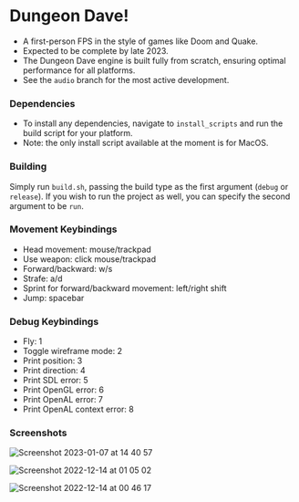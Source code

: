 # Dungeon Dave!

- A first-person FPS in the style of games like Doom and Quake.
- Expected to be complete by late 2023.
- The Dungeon Dave engine is built fully from scratch, ensuring optimal performance for all platforms.
- See the `audio` branch for the most active development.

### Dependencies

- To install any dependencies, navigate to `install_scripts` and run the build script for your platform.
- Note: the only install script available at the moment is for MacOS.

### Building

Simply run `build.sh`, passing the build type as the first argument (`debug` or `release`).
If you wish to run the project as well, you can specify the second argument to be `run`.

### Movement Keybindings

- Head movement: mouse/trackpad
- Use weapon: click mouse/trackpad
- Forward/backward: w/s
- Strafe: a/d
- Sprint for forward/backward movement: left/right shift
- Jump: spacebar

### Debug Keybindings

- Fly: 1
- Toggle wireframe mode: 2
- Print position: 3
- Print direction: 4
- Print SDL error: 5
- Print OpenGL error: 6
- Print OpenAL error: 7
- Print OpenAL context error: 8

### Screenshots

![Screenshot 2023-01-07 at 14 40 57](https://user-images.githubusercontent.com/41955769/211393863-fac34033-8377-4559-989e-6f2f726d44de.png)

![Screenshot 2022-12-14 at 01 05 02](https://user-images.githubusercontent.com/41955769/211393898-6750e749-dbda-4547-b651-a633f4665d5c.png)

![Screenshot 2022-12-14 at 00 46 17](https://user-images.githubusercontent.com/41955769/211393912-fadcdc3e-531c-4dba-adee-b0cea7dabb25.png)

